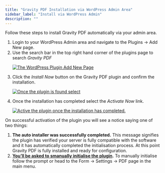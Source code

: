 ```yaml
---
title: "Gravity PDF Installation via WordPress Admin Area"
sidebar_label: "Install via WordPress Admin"
description: ""
---
```


Follow these steps to install Gravity PDF automatically via your admin area.

<ol>  <li>  Login to your WordPress Admin area and navigate to the Plugins -&gt; Add New page.  </li>  <li>  Use the search bar in the top right hand corner of the plugins page to search <em>Gravity PDF</em>

<a data-featherlight="image" href="https://resources.gravitypdf.com/uploads/sites/2/2014/02/add-plugin-1.png"><img alt="The WordPress Plugin Add New Page" src="https://resources.gravitypdf.com/uploads/sites/2/2014/02/add-plugin-1.png" /></a>

</li>  <li>  Click the <em>Install Now</em> button on the Gravity PDF plugin and confirm the installation.

<a data-featherlight="image" href="https://resources.gravitypdf.com/uploads/sites/2/2014/02/add-plugin-2.png"><img alt="Once the plugin is found select " src="https://resources.gravitypdf.com/uploads/sites/2/2014/02/add-plugin-2.png" /></a>

</li>  <li>  Once the installation has completed select the <em>Activate Now</em> link.

<a data-featherlight="image" href="https://resources.gravitypdf.com/uploads/sites/2/2014/02/add-plugin-3.png"><img alt="Active the plugin once the installation has completed." src="https://resources.gravitypdf.com/uploads/sites/2/2014/02/add-plugin-3.png" /></a>

</li>  </ol>

On successful activation of the plugin you will see a notice saying one of two things:

<ol>  <li>  <strong>The auto installer was successfully completed.</strong> This message signifies the plugin has verified your server is fully compatible with the software and it has automatically completed the initialisation process. At this point Gravity PDF is fully installed and ready for configuration.  </li>  <li>  <strong><a href="/v3/installation-manual-initialisation/">You’ll be asked to smanually initialise the plugin</a>.</strong> To manually initialise follow the prompt or head to the Form -&gt; Settings -&gt; PDF page in the main menu.<br/>  </li>  </ol>